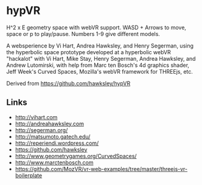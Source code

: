 # hypVR

H^2 x E geometry space with webVR support. WASD + Arrows to move, space or p to play/pause. Numbers 1-9 give different models.

A websperience by Vi Hart, Andrea Hawksley, and Henry Segerman, using the hyperbolic space prototype developed at a hyperbolic webVR "hackalot" with Vi Hart, Mike Stay, Henry Segerman, Andrea Hawksley, and Andrew Lutomirski, with help from Marc ten Bosch's 4d graphics shader, Jeff Week's Curved Spaces, Mozilla's webVR framework for THREEjs, etc.

Derived from https://github.com/hawksley/hypVR

## Links
- http://vihart.com
- http://andreahawksley.com
- http://segerman.org/
- http://matsumoto.gatech.edu/
- http://reperiendi.wordpress.com/
- https://github.com/hawksley
- http://www.geometrygames.org/CurvedSpaces/
- http://www.marctenbosch.com
- https://github.com/MozVR/vr-web-examples/tree/master/threejs-vr-boilerplate
